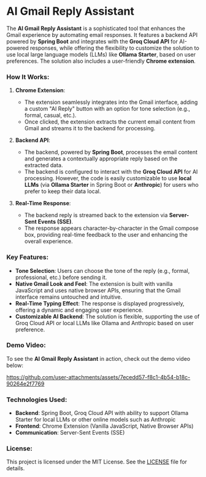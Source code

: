 # AI Gmail Reply Assistant

The **AI Gmail Reply Assistant** is a sophisticated tool that enhances the Gmail experience by automating email responses. It features a backend API powered by **Spring Boot** and integrates with the **Groq Cloud API** for AI-powered responses, while offering the flexibility to customize the solution to use local large language models (LLMs) like **Ollama Starter**, based on user preferences. The solution also includes a user-friendly **Chrome extension**.

### How It Works:
1. **Chrome Extension**:
   - The extension seamlessly integrates into the Gmail interface, adding a custom "AI Reply" button with an option for tone selection (e.g., formal, casual, etc.).
   - Once clicked, the extension extracts the current email content from Gmail and streams it to the backend for processing.

2. **Backend API**:
   - The backend, powered by **Spring Boot**, processes the email content and generates a contextually appropriate reply based on the extracted data.
   - The backend is configured to interact with the **Groq Cloud API** for AI processing. However, the code is easily customizable to use **local LLMs** (via **Ollama Starter** in Spring Boot or **Anthropic**) for users who prefer to keep their data local.

3. **Real-Time Response**:
   - The backend reply is streamed back to the extension via **Server-Sent Events (SSE)**.
   - The response appears character-by-character in the Gmail compose box, providing real-time feedback to the user and enhancing the overall experience.

### Key Features:
- **Tone Selection**: Users can choose the tone of the reply (e.g., formal, professional, etc.) before sending it.
- **Native Gmail Look and Feel**: The extension is built with vanilla JavaScript and uses native browser APIs, ensuring that the Gmail interface remains untouched and intuitive.
- **Real-Time Typing Effect**: The response is displayed progressively, offering a dynamic and engaging user experience.
- **Customizable AI Backend**: The solution is flexible, supporting the use of Groq Cloud API or local LLMs like Ollama and Anthropic based on user preference.

### Demo Video:
To see the **AI Gmail Reply Assistant** in action, check out the demo video below:

https://github.com/user-attachments/assets/7ecedd57-f8c1-4b54-b18c-90264e2f7769

### Technologies Used:
- **Backend**: Spring Boot, Groq Cloud API with ability to support Ollama Starter for local LLMs or other online models such as Anthropic
- **Frontend**: Chrome Extension (Vanilla JavaScript, Native Browser APIs)
- **Communication**: Server-Sent Events (SSE)

### License:
This project is licensed under the MIT License. See the [LICENSE](LICENSE) file for details.
